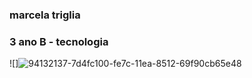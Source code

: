 ### **marcela triglia**
### 3 ano B - tecnologia 
![]![94132137-7d4fc100-fe7c-11ea-8512-69f90cb65e48](https://github.com/marcelatriglia/marcelatriglia/assets/170116471/f00eeb30-d4d9-42cc-bc00-378bb472757a)


<!--
**marcelatriglia/marcelatriglia** is a ✨ _special_ ✨ repository because its `README.md` (this file) appears on your GitHub profile.

Here are some ideas to get you started:

- 🔭 I’m currently working on ...
- 🌱 I’m currently learning ...
- 👯 I’m looking to collaborate on ...
- 🤔 I’m looking for help with ...
- 💬 Ask me about ...
- 📫 How to reach me: ...
- 😄 Pronouns: ...
- ⚡ Fun fact: ...
-->
